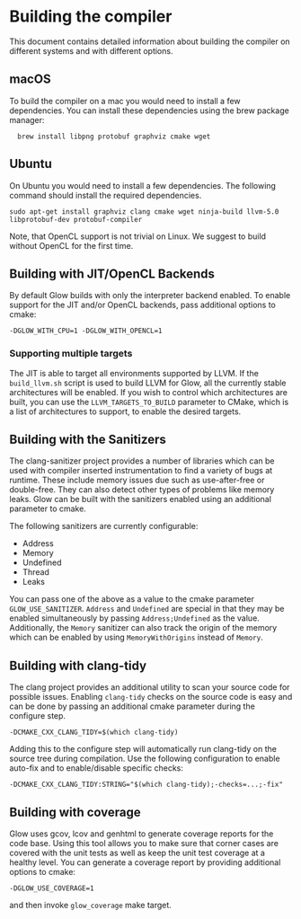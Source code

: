 # Building the compiler

This document contains detailed information about building the compiler on different
systems and with different options.

## macOS

To build the compiler on a mac you would need to install a few dependencies. You
can install these dependencies using the brew package manager:

  ```
    brew install libpng protobuf graphviz cmake wget
  ```

## Ubuntu

On Ubuntu you would need to install a few dependencies. The following command should install the required dependencies.

  ```
  sudo apt-get install graphviz clang cmake wget ninja-build llvm-5.0 libprotobuf-dev protobuf-compiler 
  ```

Note, that OpenCL support is not trivial on Linux. We suggest to build without OpenCL for the first time.

## Building with JIT/OpenCL Backends

By default Glow builds with only the interpreter backend enabled.  To enable
support for the JIT and/or OpenCL backends, pass additional options to cmake:

  ```
  -DGLOW_WITH_CPU=1 -DGLOW_WITH_OPENCL=1
  ```

### Supporting multiple targets

The JIT is able to target all environments supported by LLVM.  If the
`build_llvm.sh` script is used to build LLVM for Glow, all the currently stable
architectures will be enabled.  If you wish to control which architectures are
built, you can use the `LLVM_TARGETS_TO_BUILD` parameter to CMake, which is a
list of architectures to support, to enable the desired targets.

## Building with the Sanitizers

The clang-sanitizer project provides a number of libraries which can be used with
compiler inserted instrumentation to find a variety of bugs at runtime.  These
include memory issues due such as use-after-free or double-free.  They can also
detect other types of problems like memory leaks.  Glow can be built with the
sanitizers enabled using an additional parameter to cmake.

The following sanitizers are currently configurable:

  - Address
  - Memory
  - Undefined
  - Thread
  - Leaks

You can pass one of the above as a value to the cmake parameter
`GLOW_USE_SANITIZER`.  `Address` and `Undefined` are special in that they may be
enabled simultaneously by passing `Address;Undefined` as the value.
Additionally, the `Memory` sanitizer can also track the origin of the memory
which can be enabled by using `MemoryWithOrigins` instead of `Memory`.

## Building with clang-tidy

The clang project provides an additional utility to scan your source code for
possible issues.  Enabling `clang-tidy` checks on the source code is easy and
can be done by passing an additional cmake parameter during the configure step.

  ```
  -DCMAKE_CXX_CLANG_TIDY=$(which clang-tidy)
  ```

Adding this to the configure step will automatically run clang-tidy on the
source tree during compilation. Use the following configuration to enable
auto-fix and to enable/disable specific checks:

  ```
  -DCMAKE_CXX_CLANG_TIDY:STRING="$(which clang-tidy);-checks=...;-fix"
  ```

## Building with coverage

Glow uses gcov, lcov and genhtml to generate coverage reports for the code base.
Using this tool allows you to make sure that corner cases are covered with the
unit tests as well as keep the unit test coverage at a healthy level.
You can generate a coverage report by providing additional options to cmake:
  
  ```
  -DGLOW_USE_COVERAGE=1
  ```
and then invoke ```glow_coverage``` make target.
